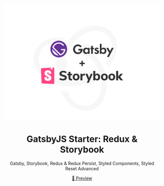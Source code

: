 <p align="center">
  <a href="https://gatsby-starter-redux-storybook.netlify.com">
    <img alt="Gatsby" src="./src/assets/images/gatsby-starter-redux-storybook-bg.png" width="600" />
  </a>
</p>
<h1 align="center">
  GatsbyJS Starter: Redux & Storybook
</h1>

   <p align="center">Gatsby, Storybook, Redux & Redux Persist, Styled Components, Styled Reset Advanced </p>

 <a  href="https://gatsby-starter-redux-storybook.netlify.com">
   <p align="center">
    🔗 Preview
   </p>
 </a>
